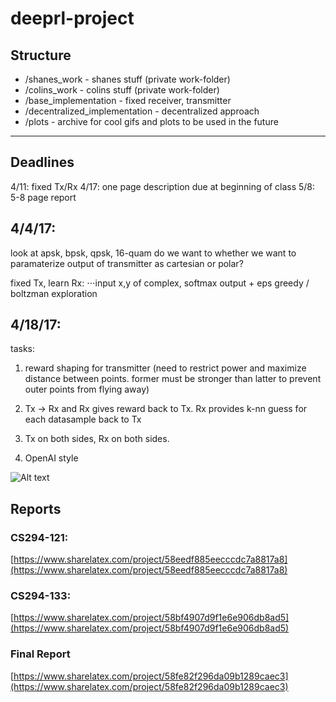 # deeprl-project

## Structure

* /shanes_work - shanes stuff (private work-folder)
* /colins_work - colins stuff (private work-folder)
* /base_implementation - fixed receiver, transmitter
* /decentralized_implementation - decentralized approach
* /plots - archive for cool gifs and plots to be used in the future

***

## Deadlines

4/11: fixed Tx/Rx
4/17: one page description due at beginning of class
5/8: 5-8 page report


## 4/4/17:

look at apsk, bpsk, qpsk, 16-quam
do we want to whether we want to paramaterize output of transmitter as cartesian or polar?

fixed Tx, learn Rx:
⋅⋅⋅input x,y of complex, softmax output + eps greedy / boltzman exploration


## 4/18/17:
tasks:
1. reward shaping for transmitter (need to restrict power and maximize distance between points. former must be stronger than latter to prevent outer points from flying away)

2. Tx -> Rx and Rx gives reward back to Tx. Rx provides k-nn guess for each datasample back to Tx
3. Tx on both sides, Rx on both sides. 
4. OpenAI style

![Alt text](https://c1.staticflickr.com/3/2929/33290540844_2afbbcd75d_b.jpg )



## Reports
### CS294-121: 
[https://www.sharelatex.com/project/58eedf885eecccdc7a8817a8](https://www.sharelatex.com/project/58eedf885eecccdc7a8817a8)
### CS294-133:
[https://www.sharelatex.com/project/58bf4907d9f1e6e906db8ad5](https://www.sharelatex.com/project/58bf4907d9f1e6e906db8ad5)
### Final Report
[https://www.sharelatex.com/project/58fe82f296da09b1289caec3](https://www.sharelatex.com/project/58fe82f296da09b1289caec3)
